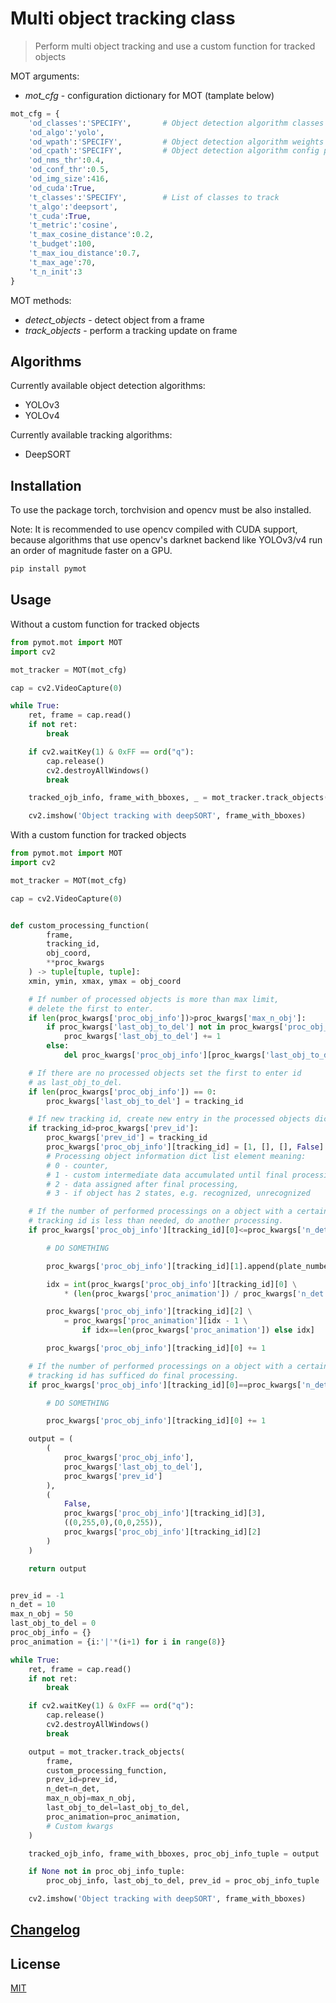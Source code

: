 # Multi object tracking class

> Perform multi object tracking and use a custom function for tracked objects

MOT arguments:

-   _mot_cfg_ - configuration dictionary for MOT (tamplate below)

```python
mot_cfg = {
    'od_classes':'SPECIFY',       # Object detection algorithm classes path
    'od_algo':'yolo',
    'od_wpath':'SPECIFY',         # Object detection algorithm weights path
    'od_cpath':'SPECIFY',         # Object detection algorithm config path
    'od_nms_thr':0.4,
    'od_conf_thr':0.5,
    'od_img_size':416,
    'od_cuda':True,
    't_classes':'SPECIFY',        # List of classes to track
    't_algo':'deepsort',
    't_cuda':True,
    't_metric':'cosine',
    't_max_cosine_distance':0.2,
    't_budget':100,
    't_max_iou_distance':0.7,
    't_max_age':70,
    't_n_init':3
}
```

MOT methods:

- _detect_objects_ - detect object from a frame
- _track_objects_ - perform a tracking update on frame

## Algorithms

Currently available object detection algorithms:
        
- YOLOv3
- YOLOv4
        
Currently available tracking algorithms:
        
- DeepSORT

## Installation

To use the package torch, torchvision and opencv must be also installed.

Note: It is recommended to use opencv compiled with CUDA support, because algorithms that use opencv's darknet
backend like YOLOv3/v4 run an order of magnitude faster on a GPU.

```sh
pip install pymot
```

## Usage

Without a custom function for tracked objects

```python
from pymot.mot import MOT
import cv2

mot_tracker = MOT(mot_cfg)

cap = cv2.VideoCapture(0)

while True:
    ret, frame = cap.read()
    if not ret:
        break

    if cv2.waitKey(1) & 0xFF == ord("q"):
        cap.release()
        cv2.destroyAllWindows()
        break

    tracked_ojb_info, frame_with_bboxes, _ = mot_tracker.track_objects(frame)

    cv2.imshow('Object tracking with deepSORT', frame_with_bboxes)
```

With a custom function for tracked objects

```python
from pymot.mot import MOT
import cv2

mot_tracker = MOT(mot_cfg)

cap = cv2.VideoCapture(0)


def custom_processing_function(
        frame, 
        tracking_id, 
        obj_coord, 
        **proc_kwargs
    ) -> tuple[tuple, tuple]:
    xmin, ymin, xmax, ymax = obj_coord

    # If number of processed objects is more than max limit,
    # delete the first to enter.
    if len(proc_kwargs['proc_obj_info'])>proc_kwargs['max_n_obj']:
        if proc_kwargs['last_obj_to_del'] not in proc_kwargs['proc_obj_info']:
            proc_kwargs['last_obj_to_del'] += 1
        else:
            del proc_kwargs['proc_obj_info'][proc_kwargs['last_obj_to_del']]

    # If there are no processed objects set the first to enter id
    # as last_obj_to_del.
    if len(proc_kwargs['proc_obj_info']) == 0:
        proc_kwargs['last_obj_to_del'] = tracking_id

    # If new tracking id, create new entry in the processed objects dict.
    if tracking_id>proc_kwargs['prev_id']:
        proc_kwargs['prev_id'] = tracking_id
        proc_kwargs['proc_obj_info'][tracking_id] = [1, [], [], False]
        # Processing object information dict list element meaning:
        # 0 - counter,
        # 1 - custom intermediate data accumulated until final processing,
        # 2 - data assigned after final processing,
        # 3 - if object has 2 states, e.g. recognized, unrecognized

    # If the number of performed processings on a object with a certain
    # tracking id is less than needed, do another processing.
    if proc_kwargs['proc_obj_info'][tracking_id][0]<=proc_kwargs['n_det']:

        # DO SOMETHING

        proc_kwargs['proc_obj_info'][tracking_id][1].append(plate_number)

        idx = int(proc_kwargs['proc_obj_info'][tracking_id][0] \
            * (len(proc_kwargs['proc_animation']) / proc_kwargs['n_det']))

        proc_kwargs['proc_obj_info'][tracking_id][2] \
            = proc_kwargs['proc_animation'][idx - 1 \
                if idx==len(proc_kwargs['proc_animation']) else idx]

        proc_kwargs['proc_obj_info'][tracking_id][0] += 1

    # If the number of performed processings on a object with a certain
    # tracking id has sufficed do final processing.
    if proc_kwargs['proc_obj_info'][tracking_id][0]==proc_kwargs['n_det']+1:

        # DO SOMETHING

        proc_kwargs['proc_obj_info'][tracking_id][0] += 1

    output = (
        (
            proc_kwargs['proc_obj_info'], 
            proc_kwargs['last_obj_to_del'], 
            proc_kwargs['prev_id']
        ),
        (
            False, 
            proc_kwargs['proc_obj_info'][tracking_id][3],
            ((0,255,0),(0,0,255)),
            proc_kwargs['proc_obj_info'][tracking_id][2]
        )
    )

    return output


prev_id = -1
n_det = 10
max_n_obj = 50
last_obj_to_del = 0
proc_obj_info = {}
proc_animation = {i:'|'*(i+1) for i in range(8)}

while True:
    ret, frame = cap.read()
    if not ret:
        break

    if cv2.waitKey(1) & 0xFF == ord("q"):
        cap.release()
        cv2.destroyAllWindows()
        break

    output = mot_tracker.track_objects(
        frame,
        custom_processing_function,
        prev_id=prev_id,
        n_det=n_det,
        max_n_obj=max_n_obj,
        last_obj_to_del=last_obj_to_del,
        proc_animation=proc_animation,
        # Custom kwargs
    )

    tracked_ojb_info, frame_with_bboxes, proc_obj_info_tuple = output

    if None not in proc_obj_info_tuple:
        proc_obj_info, last_obj_to_del, prev_id = proc_obj_info_tuple

    cv2.imshow('Object tracking with deepSORT', frame_with_bboxes)
```

## [Changelog](https://github.com/simsiru/pymot/blob/main/CHANGELOG.md)

## License

[MIT](https://choosealicense.com/licenses/mit/)